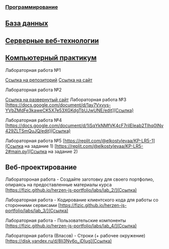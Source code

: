 ### [Программирование]()
## [База данных]()
## [Серверные веб-технологии]()

## [Компьютерный практикум]()
Лабораторная работа №1

[Ссылка на репозиторий](https://github.com/elyakkos/portfoliokp)
[Ссылка на сайт](https://elyakkos.github.io/portfoliokp/)

Лабораторная работа №2

[Ссылка на развернутый сайт](https://elyakkos.github.io/portfoliogit/)
Лабораторная работа №3
[https://docs.google.com/document/d/1ay7Vxvys-YVbZMdFe3kaweCK5X7e53XGKdgTbUJwUNE/edit](Ссылка)

Лабораторная работа №4
[https://docs.google.com/document/d/1iSqYkNMfVK4cF7riIEIeab2TIhq0INv429ZLTSmQuJQ/edit](Ссылка)

Лабораторная работа №5
[https://replit.com/@elkostylevaa/KP-LR5-1](Ссылка на задание 1)
[https://replit.com/@elkostylevaa/KP-LR5-2#main.py](Ссылка на задание 2)
## Веб-проектирование

Лаборатороная работа - Создайте заготовку для своего портфолио, опираясь на предоставленные материалы курса
[https://fizic.github.io/herzen-js-portfolio/labs/lab_2/](Ссылка)

Лабораторная работа - Кодирование клиентского кода для работы со сторонними сервисами
[https://fizic.github.io/herzen-js-portfolio/labs/lab_3/](Ссылка)

Лабораторная работа - Пользовательские компоненты
[https://fizic.github.io/herzen-js-portfolio/labs/lab_4/](Ссылка)

Лабораторная работа (Власов) - Строки (+ рабочее окружение)
[https://disk.yandex.ru/d/8Ii3Ny6o_jDIug](Ссылка)

